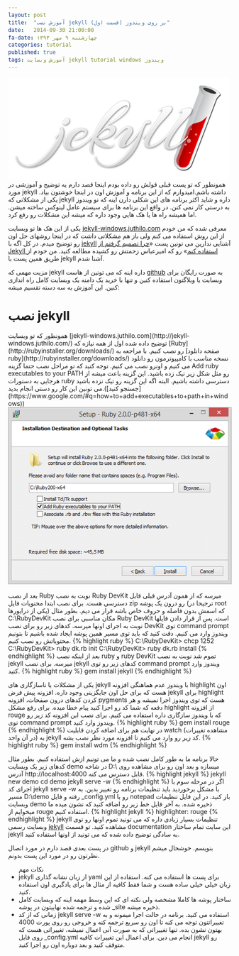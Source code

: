 ```yaml
---
layout: post
title:  "آموزش نصب jekyll بر روی ویندوز (قسمت اول)"
date:   2014-09-30 21:00:00
fa-date: چهارشنبه ۹ مهر ۱۳۹۳
categories: tutorial
published: true
tags: آموزش وبسایت jekyll tutorial windows ویندوز
---
```


<div class="container centeralized">
	<img src="../img/jekyll.png" height="230" width="498" alt="jekyll logo">
</div>
همونطور که تو پست قبلی قولش رو داده بودم اینجا قصد دارم یه توضیح و آموزشی در مورد jekyll داشته باشم.امیدوارم که از این برنامه و آموزش اون در اینجا خوشتون بیاد.
یکی از مشکلاتی که jekyll داره و شاید اکثر برنامه های این شکلی دارن اینه که تو ویندوز به درستی کار نمی کنن. در واقع این برنامه ها برای سیستم عامل لینوکس ساخته میشن.
اما همیشه راه ها یا هک هایی وجود داره که میشه این مشکلات رو رفع کرد.

یکی از این هک ها تو وبسایت [jekyll-windows.juthilo.com](http://jekyll-windows.juthilo.com/) معرفی شده که من خودم از این روش استفاده می کنم ولی باز هم مشکلاتی داشت که در اینجا روشهای حل اون رو توضیح میدم.
در کل اگه با [jekyll](http://jekyllrb.com) آشنایی ندارین می تونین پست «[چرا تصمیم گرفتم از Jekyll استفاده کنم](http://front-end.ir/webdesign/why-i-have-chosen-jekyll/)» رو که امیرعباس زحمتش رو کشیده مطالعه کنید. من خودم از طریق همین پست با jekyll آشنا شدم.

مزیت مهمی که jekyll داره اینه که می تونین از هاست [github](http://github.com) به صورت رایگان برای وبسایت یا وبلاگتون استفاده کنین و تنها با خرید یک دامنه یک وبسایت کامل راه اندازی کنین. این آموزش به سه دسته تقسیم میشه:
<h1>نصب jekyll</h1>
همونطور که تو وبسایت [jekyll-windows.juthilo.com](http://jekyll-windows.juthilo.com/) توضیح داده شده اول از همه نیازه که [Ruby](http://rubyinstaller.org/downloads/) رو نصب کنیم. با مراجعه به [صفحه دانلود ruby](http://rubyinstaller.org/downloads/) نسخه مناسب با کامپیوترمون رو دانلود می کنیم و اونرو نصب می کنیم. توجه کنید که تو مراحل نصب حتما گزینه Add ruby executables to your PATH رو مثل شکل زیر تیک زده باشید. این گزینه باعث میشه از هرجایی به دستورات ruby دسترسی داشته باشیم. البته اگه این گزینه رو تیک نزده باشید می تونین این کار رو دستی انجام بدید.([جستجو کنید](https://www.google.com/#q=how+to+add+executables+to+path+in+windows))

<div class="container centeralized">
	<img src="../img/ruby-path.png" height="399" width="513" alt="Ruby Installation">
</div>

بعد از نصب Ruby نوبت به نصب Ruby DevKit میرسه که از همون آدرس قبلی قابل دسترسی هست. برای نصب ابتدا محتویات فایل zip رو درون یک پوشه (ترجیحا در root یکی از درایورها) که اسمش بدون فاصله و حروف خاص باشه قرار می دیم. بطور مثال <span class="inline-code">C:\RubyDevKit</span> مکان مناسبی برای نصب Ruby DevKit است. پس از قرار دادن فایلها نوبت به اجرای اونها میرسه. کدهای زیر رو برای نصب DevKit توی command prompt ویندوز وارد می کنیم. دقت کنید که باید توی مسیر همین پوشه ایجاد شده باشیم تا بتونیم محتویاتش رو نصب کنیم.
{% highlight ruby %}
C:\RubyDevKit> chcp 1252
C:\RubyDevKit> ruby dk.rb init
C:\RubyDevKit> ruby dk.rb install
{% endhighlight %}
بعد از اینکه نصب ruby و ruby DevKit تموم شد نوبت به نصب jekyll میرسه. برای نصب jekyll کدهای زیر رو توی command prompt ویندوز وارد کنید.
{% highlight ruby %}
gem install jekyll
{% endhighlight %}
 
یکی از مشکلات یا ناسازگاری های jekyll با ویندوز عدم هماهنگی افزونه highlight اون هست که برای حل اون جایگزینی وجود داره. افزونه پیش فرض jekyll برای highlight کردن کدهای درون صفحات، افزونه pygments هست که توی ویندوز اجرا نمیشه و هر دفعه که شما کد رو اجرا کنید پیام خطا میده. برای رفع مشکل highlight از افزونه rouge که با ویندوز سازگاری داره استفاده می کنیم. برای نصب این افزونه کد زیر رو توی command prompt ویندوز وارد کنید.
{% highlight ruby %}
gem install rouge
{% endhighlight %}
در نهایت هم برای اضافه کردن قابلیت watch (مشاهده تغییرات در آن واحد) به jekyll کد زیر رو وارد می کنیم تا افزونه مورد نظر نصب بشه.
{% highlight ruby %}
gem install wdm
{% endhighlight %}

حالا برنامه ما به طور کامل نصب شده و ما می تونیم ازش استفاده کنیم. بطور مثال کدهای زیر یک وبسایت demo در شاخه <span class="inline-code">D:\\</span> میسازه و بعد اون رو برای مشاهده روی آدرس <span class="inline-code">http://localhost:4000</span> قابل دسترس می کنه.
{% highlight jekyll %}
jekyll new demo
cd demo
jekyll serve -w
{% endhighlight %}
اگر در مرحله سوم با اجرای کد <span class="inline-code">jekyll serve -w</span> با مشکل برخوردید باید تنظیمات برنامه رو تغییر بدین. به مسیر <span class="inline-code">D:\demo</span> رفته و فایل <span class="inline-code">_config.yml</span> رو با notepad باز کنید. در این فایل تنظیمات وبسایت demo ذخیره شده. به آخر فایل خط زیر رو اضافه کنید که نشون میده ما میخوایم از rouge استفاده کنیم.
{% highlight jekyll %}
highlighter: rouge
{% endhighlight %}
jekyll تنظیمات بسیار زیادی داره که می تونید تموم اونها رو توی وبسایت رسمی [jekyll](http://jekyllrb.com) مشاهده کنید. تو قسمت documentation این سایت تمام ساختار jekyll به سادگی توضیح داده شده که می تونید از اونها استفاده کنید.

در پست بعدی قصد دارم در مورد اتصال github و jekyll بنویسم. خوشحال میشم نظرتون رو در مورد این پست بدونم.

<ul>نکات مهم
<li>jekyll از زبان نشانه گذاری yaml برای پست ها استفاده می کنه. استفاده از این زبان خیلی خیلی ساده هست و شما فقط کافیه از مثال ها برای یادگیری اون استفاده کنید.</li>
<li>ساختار پوشه ها کاملا مشخصه ولی نکته ای که این وسط مهمه اینه که وبسایت کامل شده و ترجمه شده نهاییتون در پوشه _site ذخیره میشه.</li>
<li>زمانی که از کد <span class="inline-code">jekyll serve -w</span> استفاده می کنید. برنامه در حالت اجرا میمونه و به تغییراتتون توجه می کنه تا اون رو سریع ترجمه کنه و خروجی رو روی پورت 4000 بهتون نشون بده. تنها تغییراتی که به صورت آنی اعمال نمیشه، تغییراتی هست که روی فایل <span class="inline-code">_config.yml</span> انجام می دین. برای اعمال این تغییرات کافیه jekyll رو متوقف کنید و بعد دوباره اون رو اجرا کنید.</li>
</ul>